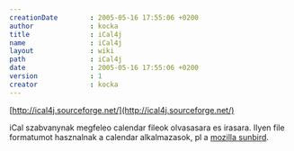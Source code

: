 ```yaml
---
creationDate        : 2005-05-16 17:55:06 +0200 
author              : kocka 
title               : iCal4j 
name                : iCal4j 
layout              : wiki 
path                : iCal4j 
date                : 2005-05-16 17:55:06 +0200 
version             : 1 
creator             : kocka 
---
```

[http://ical4j.sourceforge.net/](http://ical4j.sourceforge.net/)

iCal szabvanynak megfeleo calendar fileok olvasasara es irasara. Ilyen file formatumot hasznalnak a calendar alkalmazasok, pl a [mozilla sunbird](http://www.mozilla.org/projects/calendar/).
